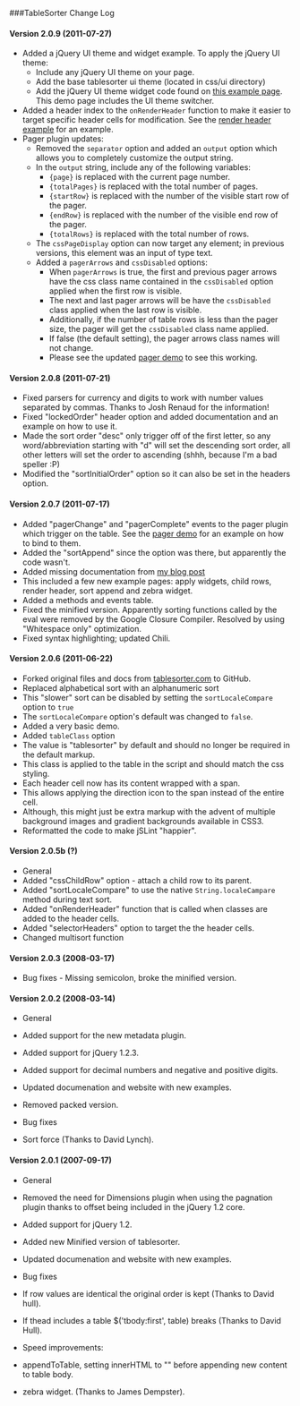 ###TableSorter Change Log

#### Version 2.0.9 (2011-07-27)

* Added a jQuery UI theme and widget example. To apply the jQuery UI theme:
   * Include any jQuery UI theme on your page.
   * Add the base tablesorter ui theme (located in css/ui directory)
   * Add the jQuery UI theme widget code found on [this example page](docs/example-option-ui-theme.html). This demo page includes the UI theme switcher.
* Added a header index to the `onRenderHeader` function to make it easier to target specific header cells for modification. See the [render header example](docs/example-option-render-header.html) for an example.
* Pager plugin updates:
   * Removed the `separator` option and added an `output` option which allows you to completely customize the output string.
   * In the `output` string, include any of the following variables:
      * `{page}` is replaced with the current page number.
      * `{totalPages}` is replaced with the total number of pages.
      * `{startRow}` is replaced with the number of the visible start row of the pager.
      * `{endRow}` is replaced with the number of the visible end row of the pager.
      * `{totalRows}` is replaced with the total number of rows.
   * The `cssPageDisplay` option can now target any element; in previous versions, this element was an input of type text.
   * Added a `pagerArrows` and `cssDisabled` options:
      * When `pagerArrows` is true, the first and previous pager arrows have the css class name contained in the `cssDisabled` option applied when the first row is visible.
      * The next and last pager arrows will be have the `cssDisabled` class applied when the last row is visible.
      * Additionally, if the number of table rows is less than the pager size, the pager will get the `cssDisabled` class name applied.
      * If false (the default setting), the pager arrows class names will not change.
      * Please see the updated [pager demo](docs/example-pager.html) to see this working.

#### Version 2.0.8 (2011-07-21)

* Fixed parsers for currency and digits to work with number values separated by commas. Thanks to Josh Renaud for the information!
* Fixed "lockedOrder" header option and added documentation and an example on how to use it.
* Made the sort order "desc" only trigger off of the first letter, so any word/abbreviation starting with "d" will set the descending sort order, all other letters will set the order to ascending (shhh, because I'm a bad speller :P)
* Modified the "sortInitialOrder" option so it can also be set in the headers option.

#### Version 2.0.7 (2011-07-17)

* Added "pagerChange" and "pagerComplete" events to the pager plugin which trigger on the table. See the [pager demo](http://mottie.github.com/tablesorter/docs/example-pager.html) for an example on how to bind to them.
* Added the "sortAppend" since the option was there, but apparently the code wasn't.
* Added missing documentation from [my blog post](http://wowmotty.blogspot.com/2011/06/jquery-tablesorter-missing-docs.html)
 * This included a few new example pages: apply widgets, child rows, render header, sort append and zebra widget.
 * Added a methods and events table.
* Fixed the minified version. Apparently sorting functions called by the eval were removed by the Google Closure Compiler. Resolved by using "Whitespace only" optimization.
* Fixed syntax highlighting; updated Chili.

#### Version 2.0.6 (2011-06-22)

* Forked original files and docs from [tablesorter.com](http://tablesorter.com) to GitHub.
* Replaced alphabetical sort with an alphanumeric sort
 * This "slower" sort can be disabled by setting the `sortLocaleCompare` option to `true`
 * The `sortLocaleCompare` option's default was changed to `false`.
 * Added a very basic demo.
* Added `tableClass` option
 * The value is "tablesorter" by default and should no longer be required in the default markup.
 * This class is applied to the table in the script and should match the css styling.
* Each header cell now has its content wrapped with a span.
 * This allows applying the direction icon to the span instead of the entire cell.
 * Although, this might just be extra markup with the advent of multiple background images and gradient backgrounds available in CSS3.
* Reformatted the code to make jSLint "happier".

#### Version 2.0.5b (?)

* General
 * Added "cssChildRow" option - attach a child row to its parent.
 * Added "sortLocaleCompare" to use the native `String.localeCampare` method during text sort.
 * Added "onRenderHeader" function that is called when classes are added to the header cells.
 * Added "selectorHeaders" option to target the the header cells.
 * Changed multisort function

#### Version 2.0.3 (2008-03-17)

* Bug fixes - Missing semicolon, broke the minified version.

#### Version 2.0.2 (2008-03-14)

* General
 * Added support for the new metadata plugin.
 * Added support for jQuery 1.2.3.
 * Added support for decimal numbers and negative and positive digits.
 * Updated documenation and website with new examples.
 * Removed packed version.

* Bug fixes
 * Sort force (Thanks to David Lynch).

#### Version 2.0.1 (2007-09-17)

* General
 * Removed the need for Dimensions plugin when using the pagnation plugin thanks to offset being included in the jQuery 1.2 core.
 * Added support for jQuery 1.2.
 * Added new Minified version of tablesorter.
 * Updated documenation and website with new examples.

* Bug fixes
 * If row values are identical the original order is kept (Thanks to David hull).
 * If thead includes a table $('tbody:first', table) breaks (Thanks to David Hull).

* Speed improvements:
 * appendToTable, setting innerHTML to "" before appending new content to table body.
 * zebra widget. (Thanks to James Dempster).
